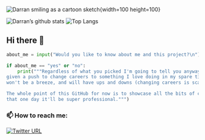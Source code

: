 
![Darran smiling as a cartoon sketch](https://user-images.githubusercontent.com/116950436/206737077-f7b6b719-663c-4db9-bce7-23311402d178.png){width=100 height=100}

![Darran’s github stats](https://github-readme-stats.vercel.app/api?username=DarranS360)
![Top Langs](https://github-readme-stats.vercel.app/api/top-langs/?username=DarranS360&layout=compact)

## Hi there 👋
```python
about_me = input("Would you like to know about me and this project?\n").lower()

if about_me == "yes" or "no": 
    print("""Regardless of what you picked I'm going to tell you anyway! Hi, my name is Darran. I have been recently 
given a push to change careers to something I love doing in my spare time...coding and programming! I know the journey 
won't be a breeze, and will have ups and downs (changing careers is scary), but I know I will thoroughly enjoy it!

The whole point of this GitHub for now is to showcase all the bits of code and programmes I have written in the hopes 
that one day it'll be super professional.""")
```

### 📫 How to reach me:
[![Twitter URL](https://img.shields.io/twitter/url/https/twitter.com/Darrans360.svg?style=social&label=Follow%20%40DarranS360)](https://twitter.com/DarranS360)

<!--
**DarranS360/DarranS360** is a ✨ _special_ ✨ repository because its `README.md` (this file) appears on your GitHub profile.

Here are some ideas to get you started:

- 🔭 I’m currently working on ...
- 🌱 I’m currently learning ...
- 👯 I’m looking to collaborate on ...
- 🤔 I’m looking for help with ...
- 💬 Ask me about ...

- 😄 Pronouns: ...
- ⚡ Fun fact: ...
-->
